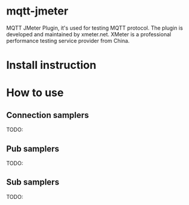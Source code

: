 # mqtt-jmeter
MQTT JMeter Plugin, it's used for testing MQTT protocol.
The plugin is developed and maintained by xmeter.net. XMeter is a professional performance testing service provider from China.

# Install instruction


# How to use

## Connection samplers
TODO:


## Pub samplers
TODO:


## Sub samplers
TODO:



